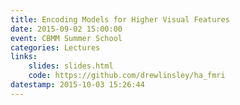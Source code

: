 ```yaml
---
title: Encoding Models for Higher Visual Features
date: 2015-09-02 15:00:00
event: CBMM Summer School
categories: Lectures
links:
    slides: slides.html
    code: https://github.com/drewlinsley/ha_fmri
datestamp: 2015-10-03 15:26:44
---
```


